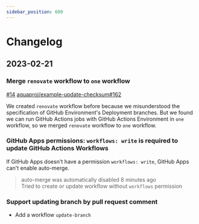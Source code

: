 ```yaml
---
sidebar_position: 600
---
```


# Changelog

## 2023-02-21

### Merge `renovate` workflow to `one` workflow

[#14](https://github.com/suzuki-shunsuke/guide-github-action-renovate/pull/14) [aquaproj/example-update-checksum#162](https://github.com/aquaproj/example-update-checksum/pull/162)

We created `renovate` workflow before because we misunderstood the specification of GitHub Environment's Deployment branches.
But we found we can run GitHub Actions jobs with GitHub Actions Environment in `one` workflow, so we merged `renovate` workflow to `one` workflow.

### GitHub Apps permissions: `workflows: write` is required to update GitHub Actions Workflows

If GitHub Apps doesn't have a permission `workflows: write`, GitHub Apps can't enable auto-merge.

> auto-merge was automatically disabled 8 minutes ago  
> Tried to create or update workflow without `workflows` permission

### Support updating branch by pull request comment

- Add a workflow `update-branch`
